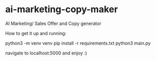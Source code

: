 # ai-marketing-copy-maker
AI Marketing/ Sales Offer and Copy generator

How to get it up and running:

python3 -m venv venv
pip install -r requirements.txt
python3 main.py

navigate to localhost:5000 and enjoy :)
